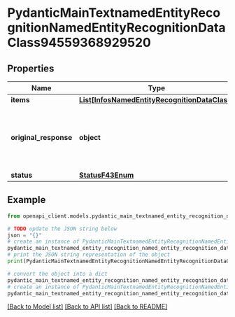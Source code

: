 # PydanticMainTextnamedEntityRecognitionNamedEntityRecognitionDataClass94559368929520


## Properties

Name | Type | Description | Notes
------------ | ------------- | ------------- | -------------
**items** | [**List[InfosNamedEntityRecognitionDataClass]**](InfosNamedEntityRecognitionDataClass.md) |  | [optional] 
**original_response** | **object** | original response sent by the provider, hidden by default, show it by passing the &#x60;show_original_response&#x60; field to &#x60;true&#x60; in your request | [optional] 
**status** | [**StatusF43Enum**](StatusF43Enum.md) |  | 

## Example

```python
from openapi_client.models.pydantic_main_textnamed_entity_recognition_named_entity_recognition_data_class94559368929520 import PydanticMainTextnamedEntityRecognitionNamedEntityRecognitionDataClass94559368929520

# TODO update the JSON string below
json = "{}"
# create an instance of PydanticMainTextnamedEntityRecognitionNamedEntityRecognitionDataClass94559368929520 from a JSON string
pydantic_main_textnamed_entity_recognition_named_entity_recognition_data_class94559368929520_instance = PydanticMainTextnamedEntityRecognitionNamedEntityRecognitionDataClass94559368929520.from_json(json)
# print the JSON string representation of the object
print(PydanticMainTextnamedEntityRecognitionNamedEntityRecognitionDataClass94559368929520.to_json())

# convert the object into a dict
pydantic_main_textnamed_entity_recognition_named_entity_recognition_data_class94559368929520_dict = pydantic_main_textnamed_entity_recognition_named_entity_recognition_data_class94559368929520_instance.to_dict()
# create an instance of PydanticMainTextnamedEntityRecognitionNamedEntityRecognitionDataClass94559368929520 from a dict
pydantic_main_textnamed_entity_recognition_named_entity_recognition_data_class94559368929520_form_dict = pydantic_main_textnamed_entity_recognition_named_entity_recognition_data_class94559368929520.from_dict(pydantic_main_textnamed_entity_recognition_named_entity_recognition_data_class94559368929520_dict)
```
[[Back to Model list]](../README.md#documentation-for-models) [[Back to API list]](../README.md#documentation-for-api-endpoints) [[Back to README]](../README.md)



